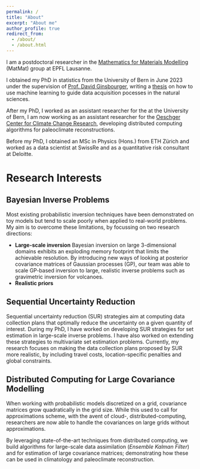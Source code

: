 ```yaml
---
permalink: /
title: "About"
excerpt: "About me"
author_profile: true
redirect_from: 
  - /about/
  - /about.html
---
```


I am a postdoctoral researcher in the [Mathematics for Materials Modelling](https://matmat.org/) (MatMat) 
group at EPFL Lausanne.

I obtained my PhD in statistics from the University of Bern in June 2023 under the supervision of
[Prof. David Ginsbourger](http://www.ginsbourger.ch/), writing a [thesis](https://boristheses.unibe.ch/4553/1/23travelletti_c.pdf) on 
how to use machine learning to guide data acquisition pocesses in the natural 
sciences.

After my PhD, I worked as an assistant researcher for the 
at the University of Bern, I am now working as an assistant researcher 
for the 
[Oeschger Center for Climate Change Research](https://www.oeschger.unibe.ch/), 
developing distributed computing algorithms for paleoclimate reconstructions.


Before my PhD, I obtained an MSc in Physics (Hons.) from ETH Zürich and 
worked as a data scientist at SwissRe and as a quantitative risk consultant at Deloitte.


Research Interests
======
## Bayesian Inverse Problems

Most existing probabilistic inversion techniques have been demonstrated on toy models 
but tend to scale poorly when applied to real-world problems. My aim is to overcome these 
limitations, by focussing on two research directions:
* **Large-scale inversion**
Bayesian inversion on large 3-dimensional domains exhibits an exploding memory footprint 
that limits the achievable resolution.
By introducing new ways of looking at posterior covariance matrices of Gaussian processes (GP), 
our team was able to scale GP-based inversion to large, realistic inverse problems such as 
gravimetric inversion for volcanoes.
* **Realistic priors**


## Sequential Uncertainty Reduction
Sequential uncertainty reduction (SUR) strategies aim at computing data collection plans 
that optimally reduce the uncertainty on a given quantity of interest. During my PhD, 
I have worked on developing SUR strategies for set estimation in large-scale inverse problems. 
I have also worked on extending these strategies to multivariate set estimation problems. 
Currently, my research focuses on making the data collection plans proposed by SUR more realistic, 
by including travel costs, location-specific penalties and global constraints.

## Distributed Computing for Large Covariance Modelling
When working with probabilistic models discretized on a grid, covariance matrices 
grow quadratically in the grid size. While this used to call for approximations scheme, 
with the avent of cloud-, distributed-computing, researchers are now able to handle the 
covariances on large grids without approximations.

By leveraging state-of-the-art techniques from distributed computing, we build algorithms 
for large-scale data assimilation (*Ensemble Kalman Filter*) and for estimation of large 
covariance matrices; demonstrating how these can be used in climatology and paleoclimate 
reconstruction.

